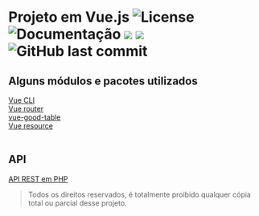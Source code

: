 # Projeto em Vue.js  ![License](https://img.shields.io/badge/license-MIT-green) ![Documentação](https://img.shields.io/badge/docs-desenvolvimento-yellow) ![](https://img.shields.io/badge/projeto-desenvolvimento-red) ![](https://img.shields.io/github/repo-size/Allan96/Projeto-Vue) ![GitHub last commit](https://img.shields.io/github/last-commit/Allan96/Projeto-Vue)

## Alguns módulos e pacotes utilizados

[Vue CLI](https://vuejs.org/)<br>
[Vue router](https://router.vuejs.org/)<br>
[vue-good-table](https://xaksis.github.io/vue-good-table/)<br>
[Vue resource](https://github.com/pagekit/vue-resource) <br><br>

## API
[API REST em PHP](https://github.com/Allan96/API-PHP)



> Todos os direitos reservados, é totalmente proibido qualquer cópia total ou parcial desse projeto.
